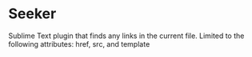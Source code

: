 # Seeker
Sublime Text plugin that finds any links in the current file. Limited to the following attributes: href, src, and template
